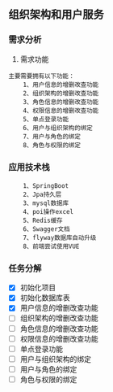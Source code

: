 ## 组织架构和用户服务

### 需求分析
1. 需求功能
```
主要需要拥有以下功能：
    1、用户信息的增删改查功能
    2、组织架构的增删改查功能
    3、角色信息的增删改查功能
    4、权限信息的增删改查功能
    5、单点登录功能
    6、用户与组织架构的绑定
    7、用户与角色的绑定
    8、角色与权限的绑定
```

### 应用技术栈
```
    1、SpringBoot
    2、Jpa持久层
    3、mysql数据库
    4、poi操作excel
    5、Redis缓存
    6、Swagger文档
    7、flyway数据库自动升级
    8、前端尝试使用VUE
```

### 任务分解
- [x] 初始化项目
- [x] 初始化数据库表
- [x] 用户信息的增删改查功能
- [ ] 组织架构的增删改查功能
- [ ] 角色信息的增删改查功能
- [ ] 权限信息的增删改查功能
- [ ] 单点登录功能
- [ ] 用户与组织架构的绑定
- [ ] 用户与角色的绑定
- [ ] 角色与权限的绑定